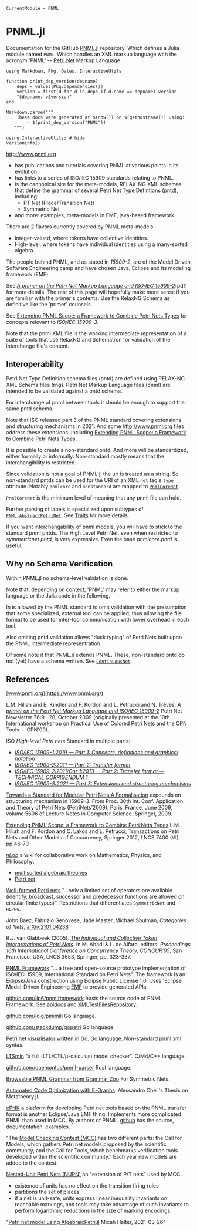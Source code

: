 ```@meta
CurrentModule = PNML
```

# PNML.jl

Documentation for the GitHub [PNML.jl](https://github.com/strangehurst/PNML.jl) repository.
Which defines a Julia module named `PNML`.
Which handles an XML markup language with the acronym 'PNML' -- [Petri Net](https://en.wikipedia.org/wiki/Petri_net) Markup Language.

```@eval
using Markdown, Pkg, Dates, InteractiveUtils

function print_dep_version(depname)
	deps = values(Pkg.dependencies())
	version = first(d for d in deps if d.name == depname).version
	"$depname: v$version"
end

Markdown.parse("""
	These docs were generated at $(now()) on $(gethostname()) using:
		- $(print_dep_version("PNML"))
   """)
```

```@repl
using InteractiveUtils; # hide
versioninfo()
```

<http://www.pnml.org>
  - has publications and tutorials covering PNML at various points in its evolution.
  - has links to a series of ISO/IEC 15909 standards relating to PNML.
  - is the cannonical site for the meta-models, RELAX-NG XML schemas that define the grammar of several Petri Net Type Defintions (pntd), including:
	  - PT Net (Place/Transition Net)
	  - Symmetric Net
  - and more: examples, meta-models in EMF, java-based framework

There are 2 flavors currently covered by PNML meta-models:
  - integer-valued, where tokens have collective identities.
  - High-level, where tokens have individual identities using a many-sorted algebra.

The people behind PNML, and as stated in _15909-2_, are of the Model Driven Software Engineering camp and have chosen Java, Eclipse and its modeling framework (EMF).

See [*A primer on the Petri Net Markup Language and ISO/IEC 15909-2*](https://www.pnml.org/papers/pnnl76.pdf)(pdf) for more details. The rest of this page will hopefully make more sense if you are familiar with the primer's contents. Use the RelaxNG Schema as definitive like the 'primer' counsels.

See [Extending PNML Scope: a Framework to Combine Petri Nets Types](https://www.pnml.org/papers/topnoc-2012.pdf) for concepts relevant to *ISO/IEC 15909-3*.

Note that the pnml XML file is the working intermediate representation of a suite of tools that use
RelaxNG and Schematron for validation of the interchange file's content.

## Interoperability

Petri Net Type Definition schema files (pntd) are defined using RELAX-NG XML Schema files (rng).
Petri Net Markup Language files (pnml) are intended to be validated against a pntd schema.

For interchange of pnml between tools it should be enough to support the same pntd schema.

Note that ISO released part 3 of the PNML standard covering extensions and structuring mechanisms in 2021. And some http://www.pnml.org files address these extensions.
Including [Extending PNML Scope: a Framework to Combine Petri Nets Types](https://www.pnml.org/papers/topnoc-2012.pdf).


It is possible to create a non-standard pntd. And more will be standardized, either
formally or informally. Non-standard mostly means that the interchangibility is restricted.

Since validation is not a goal of PNML.jl the uri is treated as a string.
So non-standard pntds can be used for the URI of an XML `net` tag's `type` attribute.
Notably `pnmlcore` and `nonstandard` are mapped to [`PnmlCoreNet`](@ref).

`PnmlCoreNet` is the minimum level of meaning that any pnml file can hold.

Further parsing of labels is specialized upon subtypes of [`PNML.AbstractPetriNet`](@ref).
See [Traits](@ref) for more details.

If you want interchangability of pnml models, you will have to stick to
the standard pnml pntds. The High Level Petri Net, even when restricted to
_symmetricnet.pntd_, is very expressive. Even the base _pnmlcore.pntd_ is useful.

## Why no Schema Verification

Within PNML.jl no schema-level validation is done.

Note that, depending on context, 'PNML' may refer to either
the markup language or the Julia code in the following.

In is allowed by the PNML standard to omit validation with the presumption that
some specialized, external tool can be applied, thus allowing the file format to be
used for inter-tool communication with lower overhead in each tool.

Also omiting pntd validation allows "duck typing" of Petri Nets built upon the
PNML intermediate representration.

Of some note it that PNML.jl extends PNML. These, non-standard pntd do not
(yet) have a schema written. See [`ContinuousNet`](@ref).

## References

[www.pnml.org](https://www.pnml.org/)

L.M. Hillah and E. Kindler and F. Kordon and L. Petrucci and N. Trèves:
[*A primer on the Petri Net Markup Language and ISO/IEC 15909-2*](https://www.pnml.org/papers/pnnl76.pdf)
Petri Net Newsletter 76:9--28, October 2009 (originally presented at the 10th International workshop on Practical Use of Colored Petri Nets and the CPN Tools -- CPN'09).

ISO *High-level Petri nets* Standard in multiple parts:
- [*ISO/IEC 15909-1:2019 — Part 1: Concepts, definitions and graphical notation*](https://www.iso.org/en/contents/data/standard/06/72/67235.html)
- [*ISO/IEC 15909-2:2011 — Part 2: Transfer format*](https://www.iso.org/en/contents/data/standard/04/35/43538.html)
- [*ISO/IEC 15909-2:2011/Cor 1:2013 — Part 2: Transfer format — TECHNICAL CORRIGENDUM 1*](https://www.iso.org/en/contents/data/standard/06/28/62800.html)
- [*ISO/IEC 15909-3:2021 — Part 3: Extensions and structuring mechanisms*](https://www.iso.org/en/contents/data/standard/08/15/81504.html)

[Towards a Standard for Modular Petri Nets:A Formalisation](https://portail.lipn.univ-paris13.fr/portail/plugins/publications/fichiers/EK-LP-ATPN09.pdf) expounds on structuring mechanism in 15909-3.
From Proc. 30th Int. Conf. Application and Theory of Petri Nets (PetriNets’2009), Paris, France, June 2009, volume 5606 of Lecture Notes in Computer Science. Springer, 2009.

[Extending PNML Scope: a Framework to Combine Petri Nets Types](https://www.pnml.org/papers/topnoc-2012.pdf)
L.M. Hillah and F. Kordon and C. Lakos and L. Petrucci, Transactions on Petri Nets and Other Models of Concurrency, Springer 2012, LNCS 7400 (VI), pp.46-70

[_nLab_](https://ncatlab.org/nlab/) a wiki for collaborative work on Mathematics, Physics, and Philosophy:
   - [multisorted algebraic theories](https://ncatlab.org/nlab/show/algebraic+theory#multisorted_algebraic_theories)
   - [Petri net](https://ncatlab.org/nlab/show/Petri+net)

[Well-formed Petri nets](https://en.wikipedia.org/wiki/Well-formed_Petri_net)
"...only a limited set of operators are available (identify, broadcast, successor and predecessor functions are allowed on circular finite types)".
Restrictions that differentiates `SymmetricNet` and `HLPNG`.

John Baez, Fabrizio Genovese, Jade Master, Michael Shulman, _Categories of Nets_, [arXiv:2101.04238](https://arxiv.org/abs/2101.04238)

R.J. van Glabbeek (2005): [_The Individual and Collective Token Interpretations of Petri Nets_](http://boole.stanford.edu/pub/individual.pdf).
In M. Abadi & L. de Alfaro, editors:
_Proceedings 16th International Conference on Concurrency Theory, CONCUR’05_,
San Francisco, USA, LNCS 3653, Springer, pp. 323-337.

[PNML Framework](https://pnml.lip6.fr/)
"... a free and open-source prototype implementation of ISO/IEC-15909, International Standard on Petri Nets".
The framework is an Eclipse/Java construction using Eclipse Public License 1.0.
Uses 'Eclipse` Model-Driven Engineering [EMF](http://www.eclipse.org/modeling/emf/) to provide generated APIs.

[github.com/lip6/pnmlframework](https://github.com/lip6/pnmlframework) hosts the source code of PNML Framework.
See [apidocs](https://pnml.lip6.fr/pnmlframework/apidocs/index.html) and
[XMLTestFilesRepository](https://github.com/lip6/pnmlframework/tree/master/pnmlFw-Tests/XMLTestFilesRepository).

[github.com/loig/pinimili](https://github.com/loig/pinimili)
Go language.

[github.com/stackdump/gopetri](https://github.com/stackdump/gopetri)
Go language.

[Petri net visualisator written in Go.](https://github.com/drahoslove/penego)
Go language. Non-standard pnml xml syntax.

[LTSmin](https://github.com/utwente-fmt/ltsmin) "a full (LTL/CTL/μ-calculus) model checker".
C/M4/C++ language.

[github.com/daemontus/pnml-parser](https://github.com/daemontus/pnml-parser)
Rust language.

 [Browsable PNML Grammar from Grammar Zoo](https://slebok.github.io/zoo/automata/petri/pnml/standard/symmetric/extracted/index.html)
 For Symmetric Nets.

[Automated Code Optimization with E-Graphs](https://arxiv.org/abs/2112.14714): Alessandro Cheli's Thesis on Metatheory.jl.

[ePNK](http://www.imm.dtu.dk/~ekki/projects/ePNK/index.shtml) a platform for developing Petri net tools based on the PNML transfer format is another Eclipse/Java EMF thing. Implements more complicated PNML than used in MCC. By authors of PNML.
[github](https://github.com/ekkart/ePNK) has the source, documentation, examples.

"The [Model Checking Contest (MCC)](https://mcc.lip6.fr/) has two different parts:
the Call for Models, which gathers Petri net models proposed by the scientific community,
and the Call for Tools, which benchmarks verification tools developed within the scientific community."
Each year new models are added to the contest.

[Nested-Unit Petri Nets (NUPN)](https://mcc.lip6.fr/2025/nupn.php)
an "extension of P/T nets" used by MCC:
  - existence of units has no effect on the transition firing rules
  - partitions the set of places
  - if a net is unit-safe, units express linear inequality invariants on reachable markings, and tools may take advantage of such invariants to perform logarithmic reductions in the size of marking encodings.


 "[Petri net model using AlgebraicPetri.jl](https://github.com/epirecipes/sir-julia/blob/master/markdown/pn_algebraicpetri/pn_algebraicpetri.md#petri-net-model-using-algebraicpetrijl) Micah Halter, 2021-03-26"
